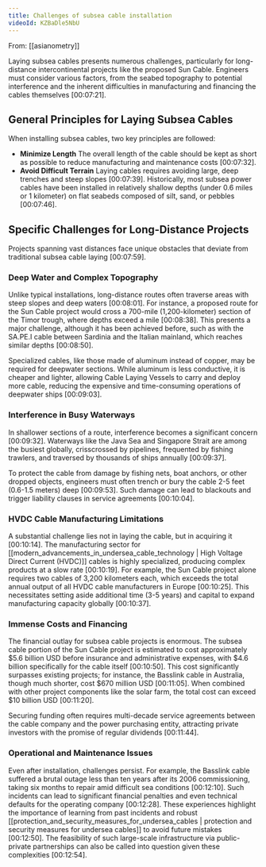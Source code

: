 ```yaml
---
title: Challenges of subsea cable installation
videoId: KZBaDle5NbU
---
```


From: [[asianometry]] <br/> 

Laying subsea cables presents numerous challenges, particularly for long-distance intercontinental projects like the proposed Sun Cable. Engineers must consider various factors, from the seabed topography to potential interference and the inherent difficulties in manufacturing and financing the cables themselves <a class="yt-timestamp" data-t="00:07:21">[00:07:21]</a>.

## General Principles for Laying Subsea Cables

When installing subsea cables, two key principles are followed:
*   **Minimize Length** The overall length of the cable should be kept as short as possible to reduce manufacturing and maintenance costs <a class="yt-timestamp" data-t="00:07:32">[00:07:32]</a>.
*   **Avoid Difficult Terrain** Laying cables requires avoiding large, deep trenches and steep slopes <a class="yt-timestamp" data-t="00:07:39">[00:07:39]</a>. Historically, most subsea power cables have been installed in relatively shallow depths (under 0.6 miles or 1 kilometer) on flat seabeds composed of silt, sand, or pebbles <a class="yt-timestamp" data-t="00:07:46">[00:07:46]</a>.

## Specific Challenges for Long-Distance Projects

Projects spanning vast distances face unique obstacles that deviate from traditional subsea cable laying <a class="yt-timestamp" data-t="00:07:59">[00:07:59]</a>.

### Deep Water and Complex Topography
Unlike typical installations, long-distance routes often traverse areas with steep slopes and deep waters <a class="yt-timestamp" data-t="00:08:01">[00:08:01]</a>. For instance, a proposed route for the Sun Cable project would cross a 700-mile (1,200-kilometer) section of the Timor trough, where depths exceed a mile <a class="yt-timestamp" data-t="00:08:38">[00:08:38]</a>. This presents a major challenge, although it has been achieved before, such as with the SA.PE.I cable between Sardinia and the Italian mainland, which reaches similar depths <a class="yt-timestamp" data-t="00:08:50">[00:08:50]</a>.

Specialized cables, like those made of aluminum instead of copper, may be required for deepwater sections. While aluminum is less conductive, it is cheaper and lighter, allowing Cable Laying Vessels to carry and deploy more cable, reducing the expensive and time-consuming operations of deepwater ships <a class="yt-timestamp" data-t="00:09:03">[00:09:03]</a>.

### Interference in Busy Waterways
In shallower sections of a route, interference becomes a significant concern <a class="yt-timestamp" data-t="00:09:32">[00:09:32]</a>. Waterways like the Java Sea and Singapore Strait are among the busiest globally, crisscrossed by pipelines, frequented by fishing trawlers, and traversed by thousands of ships annually <a class="yt-timestamp" data-t="00:09:37">[00:09:37]</a>.

To protect the cable from damage by fishing nets, boat anchors, or other dropped objects, engineers must often trench or bury the cable 2-5 feet (0.6-1.5 meters) deep <a class="yt-timestamp" data-t="00:09:53">[00:09:53]</a>. Such damage can lead to blackouts and trigger liability clauses in service agreements <a class="yt-timestamp" data-t="00:10:04">[00:10:04]</a>.

### HVDC Cable Manufacturing Limitations
A substantial challenge lies not in laying the cable, but in acquiring it <a class="yt-timestamp" data-t="00:10:14">[00:10:14]</a>. The manufacturing sector for [[modern_advancements_in_undersea_cable_technology | High Voltage Direct Current (HVDC)]] cables is highly specialized, producing complex products at a slow rate <a class="yt-timestamp" data-t="00:10:19">[00:10:19]</a>. For example, the Sun Cable project alone requires two cables of 3,200 kilometers each, which exceeds the total annual output of all HVDC cable manufacturers in Europe <a class="yt-timestamp" data-t="00:10:25">[00:10:25]</a>. This necessitates setting aside additional time (3-5 years) and capital to expand manufacturing capacity globally <a class="yt-timestamp" data-t="00:10:37">[00:10:37]</a>.

### Immense Costs and Financing
The financial outlay for subsea cable projects is enormous. The subsea cable portion of the Sun Cable project is estimated to cost approximately $5.6 billion USD before insurance and administrative expenses, with $4.6 billion specifically for the cable itself <a class="yt-timestamp" data-t="00:10:50">[00:10:50]</a>. This cost significantly surpasses existing projects; for instance, the Basslink cable in Australia, though much shorter, cost $670 million USD <a class="yt-timestamp" data-t="00:11:05">[00:11:05]</a>. When combined with other project components like the solar farm, the total cost can exceed $10 billion USD <a class="yt-timestamp" data-t="00:11:20">[00:11:20]</a>.

Securing funding often requires multi-decade service agreements between the cable company and the power purchasing entity, attracting private investors with the promise of regular dividends <a class="yt-timestamp" data-t="00:11:44">[00:11:44]</a>.

### Operational and Maintenance Issues
Even after installation, challenges persist. For example, the Basslink cable suffered a brutal outage less than ten years after its 2006 commissioning, taking six months to repair amid difficult sea conditions <a class="yt-timestamp" data-t="00:12:10">[00:12:10]</a>. Such incidents can lead to significant financial penalties and even technical defaults for the operating company <a class="yt-timestamp" data-t="00:12:28">[00:12:28]</a>. These experiences highlight the importance of learning from past incidents and robust [[protection_and_security_measures_for_undersea_cables | protection and security measures for undersea cables]] to avoid future mistakes <a class="yt-timestamp" data-t="00:12:50">[00:12:50]</a>. The feasibility of such large-scale infrastructure via public-private partnerships can also be called into question given these complexities <a class="yt-timestamp" data-t="00:12:54">[00:12:54]</a>.